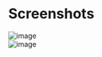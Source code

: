 # Screenshots
![image](https://github.com/user-attachments/assets/67734166-57c5-4426-ae2c-a28caf3f0662)  
![image](https://github.com/user-attachments/assets/b8d99121-4732-4227-9554-a14764d960bc)

